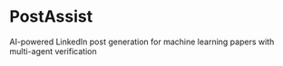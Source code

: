 # PostAssist
AI-powered LinkedIn post generation for machine learning papers with multi-agent verification

